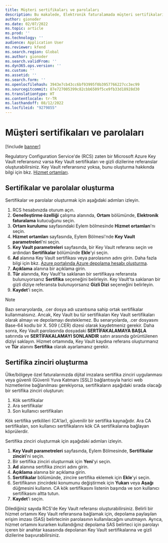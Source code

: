 ```yaml
---
title: Müşteri sertifikaları ve parolaları
description: Bu makalede, Elektronik faturalamada müşteri sertifikalarının ve gizli dizilerin nasıl ayarlanacağı açıklanmaktadır.
author: gionoder
ms.date: 02/07/2022
ms.topic: article
ms.prod: ''
ms.technology: ''
audience: Application User
ms.reviewer: kfend
ms.search.region: Global
ms.author: gionoder
ms.search.validFrom: ''
ms.dyn365.ops.version: ''
ms.custom: ''
ms.assetid: ''
ms.search.form: ''
ms.openlocfilehash: 3943e7cb43cc6bf93995f0b3957766227cc3ec99
ms.sourcegitcommit: 87e727005399c82cbb6509f5ce9fb33d18928d30
ms.translationtype: HT
ms.contentlocale: tr-TR
ms.lasthandoff: 08/12/2022
ms.locfileid: "9279855"
---
```

# <a name="customer-certificates-and-secrets"></a>Müşteri sertifikaları ve parolaları

[!include [banner](../includes/banner.md)]

Regulatory Configuration Service'de (RCS) zaten bir Microsoft Azure Key Vault referansınız varsa Key Vault sertifikaları ve gizli dizilerine referanslar oluşturabilirsiniz. Key Vault referansınız yoksa, bunu oluşturma hakkında bilgi için bkz. [Hizmet ortamları](e-invoicing-service-environments.md).

## <a name="create-certificates-and-secrets"></a>Sertifikalar ve parolalar oluşturma

Sertifikalar ve parolalar oluşturmak için aşağıdaki adımları izleyin.

1. RCS hesabınızda oturum açın.
2. **Genelleştirme özelliği** çalışma alanında, **Ortam** bölümünde, **Elektronik faturalama** kutucuğunu seçin.
3. **Ortam kurulumu** sayfasındaki Eylem bölmesinde **Hizmet ortamları**'nı seçin.
4. **Hizmet ortamları** sayfasında, Eylem Bölmesi'nde **Key Vault parametreleri**'ni seçin.
5. **Key Vault parametreleri** sayfasında, bir Key Vault referansı seçin ve ardından **Sertifikalar** bölümünde **Ekle**'yi seçin.
6. **Ad** alanına Key Vault sertifikası veya parolasının adını girin. Daha fazla bilgi için bkz. [Azure portalında Azure depolama hesabı oluşturma](e-invoicing-create-azure-storage-account-azure-portal.md).
7. **Açıklama** alanına bir açıklama girin.
8. **Tür** alanında, Key Vault'ta saklanan bir sertifikaya referansta bulunuyorsanız **Sertifika** seçeneğini belirleyin. Key Vault'ta saklanan bir gizli diziye referansta bulunuyorsanız **Gizli Dizi** seçeneğini belirleyin.
9. **Kaydet**'i seçin.

> [!NOTE]
> Bazı senaryolarda, .cer dosya adı uzantısına sahip ortak sertifikalar kullanmalısınız. Ancak, Key Vault bu tür sertifikaları Key Vault sertifikaları olarak almayı ve depolamayı desteklemez. Bu senaryolarda, .cer dosyasını Base-64 kodlu bir X. 509 (.CER) dizesi olarak kaydetmeniz gerekir. Daha sonra, Key Vault parolasında dosyadaki **SERTİFAKALAMAYA BAŞLA** satırında ve **SERTİFAKALAMAYI SONLANDIR** satırı arasında görüntülenen diziyi saklayın. Hizmet ortamında, Key Vault kaydına referans oluşturmanız ve **Tür** alanını **Sertifika** olarak ayarlamanız gerekir.

## <a name="create-a-chain-of-certificates"></a>Sertifika zinciri oluşturma

Ülke/bölgeye özel faturalarınızda dijital imzalara sertifika zinciri uygulanması veya güvenli (Güvenli Yuva Katmanı \[SSL\]) bağlantısıyla harici web hizmetlerine bağlanılması gerekiyorsa, sertifikaların aşağıdaki sırada olacağı bir sertifika zinciri oluşturun:

1. Kök sertifikalar
2. Ara sertifikalar
3. Son kullanıcı sertifikaları

Kök sertifika yetkilileri (CA'lar), güvenilir bir sertifika kaynağıdır. Ara CA sertifikaları, son kullanıcı sertifikalarını kök CA sertifikalarına bağlayan köprülerdir.

Sertifika zinciri oluşturmak için aşağıdaki adımları izleyin.

1. **Key Vault parametreleri** sayfasında, Eylem Bölmesinde, **Sertifikalar zinciri**'ni seçin.
2. Bir sertifika zinciri oluşturmak için **Yeni**'yi seçin.
3. **Ad** alanına sertifika zinciri adını girin.
4. **Açıklama** alanına bir açıklama girin.
5. **Sertifikalar** bölümünde, zincire sertifika eklemek için **Ekle**'yi seçin.
6. Sertifikanın zincirdeki konumunu değiştirmek için **Yukarı** veya **Aşağı** düğmesini kullanın. CA kök sertifikasını listenin başında ve son kullanıcı sertifikasını altta tutun.
7. **Kaydet**'i seçin.

Dilediğiniz sayıda RCS'de Key Vault referansı oluşturabilirsiniz. Belirli bir hizmet ortamını Key Vault referansına bağlamak için, depolama paylaşılan erişim imzası (SAS) belirtecinin parolasının kullanılacağını unutmayın. Ayrıca, hizmet ortamını kurarken kullandığınız depolama SAS belirteci için parolayı içeren bir anahtar kasasında depolanan Key Vault sertifikalarına ve gizli dizilerine başvurabilirsiniz.
